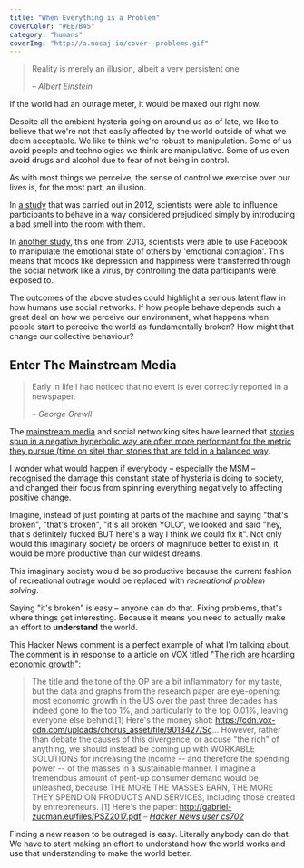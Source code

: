 ```yaml
---
title: "When Everything is a Problem"
coverColor: "#EE7B45"
category: "humans"
coverImg: "http://a.nosaj.io/cover--problems.gif"
---
```


<div class="quotes-opener">
	<blockquote>
		<p>Reality is merely an illusion, albeit a very persistent one</p>
		<cite>– Albert Einstein</cite>
	</blockquote>
</div>

If the world had an outrage meter, it would be maxed out right now.

Despite all the ambient hysteria going on around us as of late, we like to believe that we're not that easily affected by the world outside of what we deem acceptable. We like to think we're robust to manipulation. Some of us avoid people and technologies we think are manipulative. Some of us even avoid drugs and alcohol due to fear of not being in control.

As with most things we perceive, the sense of control we exercise over our lives is, for the most part, an illusion.

In [a study](https://www.newscientist.com/article/mg21528731-800-the-yuck-factor-the-surprising-power-of-disgust/) that was carried out in 2012, scientists were able to influence participants to behave in a way considered prejudiced simply by introducing a bad smell into the room with them.

In [another study](http://www.pnas.org/content/111/24/8788.full), this one from 2013, scientists were able to use Facebook to manipulate the emotional state of others by 'emotional contagion'. This means that moods like depression and happiness were transferred through the social network like a virus, by controlling the data participants were exposed to.

The outcomes of the above studies could highlight a serious latent flaw in how humans use social networks. If how people behave depends such a great deal on how we perceive our environment, what happens when people start to perceive the world as fundamentally broken? How might that change our collective behaviour?

## Enter The Mainstream Media
<div class="quotes-opener">
	<blockquote>
		<p>Early in life I had noticed that no event is ever correctly reported in a newspaper.</p>
		<cite>– George Orewll</cite>
	</blockquote>
</div>

The [mainstream media](https://en.wikipedia.org/wiki/Mainstream_media) and social networking sites have learned that [stories spun in a negative hyperbolic way are often more performant for the metric they pursue (time on site) than stories that are told in a balanced way](https://www.theatlantic.com/technology/archive/2014/06/everything-we-know-about-facebooks-secret-mood-manipulation-experiment/373648/).

I wonder what would happen if everybody – especially the MSM – recognised the damage this constant state of hysteria is doing to society, and changed their focus from spinning everything negatively to affecting positive change.

Imagine, instead of just pointing at parts of the machine and saying "that's broken", "that's broken", "it's all broken YOLO", we looked and said "hey, that's definitely fucked BUT here's a way I think we could fix it". Not only would this imaginary society be orders of magnitude better to exist in, it would be more productive than our wildest dreams. 

This imaginary society would be so productive because the current fashion of recreational outrage would be replaced with *recreational problem solving*.

Saying "it's broken" is easy – anyone can do that. Fixing problems, that's where things get interesting. Because it means you need to actually make an effort to **understand** the world.

This Hacker News comment is a perfect example of what I'm talking about. The comment is in response to a article on VOX titled "[The rich are hoarding economic growth](https://www.vox.com/policy-and-politics/2017/8/8/16112368/piketty-saez-zucman-income-growth-inequality-stagnation-chart)":

> The title and the tone of the OP are a bit inflammatory for my taste, but the data and graphs from the research paper are eye-opening: most economic growth in the US over the past three decades has indeed gone to the top 1%, and particularly to the top 0.01%, leaving everyone else behind.[1]
> Here's the money shot: https://cdn.vox-cdn.com/uploads/chorus_asset/file/9013427/Sc...
> However, rather than debate the causes of this divergence, or accuse "the rich" of anything, we should instead be coming up with WORKABLE SOLUTIONS for increasing the income -- and therefore the spending power -- of the masses in a sustainable manner.
> I imagine a tremendous amount of pent-up consumer demand would be unleashed, because THE MORE THE MASSES EARN, THE MORE THEY SPEND ON PRODUCTS AND SERVICES, including those created by entrepreneurs.
> [1] Here's the paper: http://gabriel-zucman.eu/files/PSZ2017.pdf
> <cite>– [Hacker News user cs702](https://news.ycombinator.com/item?id=15060604)</cite>

Finding a new reason to be outraged is easy. Literally anybody can do that. We have to start making an effort to understand how the world works and use that understanding to make the world better.
